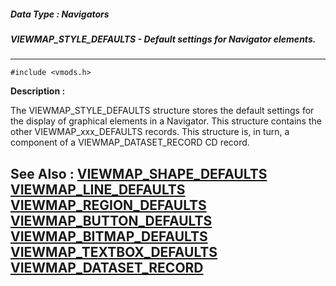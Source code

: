 ##### Data Type : Navigators
##### VIEWMAP_STYLE_DEFAULTS - Default settings for Navigator elements.
---
```
#include <vmods.h>
```
**Description :**

The VIEWMAP_STYLE_DEFAULTS structure stores the default settings for the 
display of graphical elements in a Navigator.  This structure contains the 
other VIEWMAP_xxx_DEFAULTS records.  This structure is, in turn, a component of 
a VIEWMAP_DATASET_RECORD CD record.

**See Also :**
[VIEWMAP_SHAPE_DEFAULTS](/reference/Data/VIEWMAP_SHAPE_DEFAULTS)
[VIEWMAP_LINE_DEFAULTS](/reference/Data/VIEWMAP_LINE_DEFAULTS)
[VIEWMAP_REGION_DEFAULTS](/reference/Data/VIEWMAP_REGION_DEFAULTS)
[VIEWMAP_BUTTON_DEFAULTS](/reference/Data/VIEWMAP_BUTTON_DEFAULTS)
[VIEWMAP_BITMAP_DEFAULTS](/reference/Data/VIEWMAP_BITMAP_DEFAULTS)
[VIEWMAP_TEXTBOX_DEFAULTS](/reference/Data/VIEWMAP_TEXTBOX_DEFAULTS)
[VIEWMAP_DATASET_RECORD](/reference/Data/VIEWMAP_DATASET_RECORD)
---
